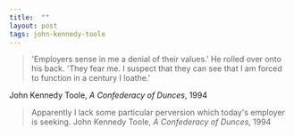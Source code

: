 ```yaml
---
title:  ""
layout: post
tags: john-kennedy-toole
---
```

> 'Employers sense in me a denial of their values.' He rolled over onto his back. 'They fear me. I suspect that they can see that I am forced to function in a century I loathe.'

John Kennedy Toole, _A Confederacy of Dunces_, 1994

> Apparently I lack some particular perversion which today's employer is seeking.
John Kennedy Toole, _A Confederacy of Dunces_, 1994